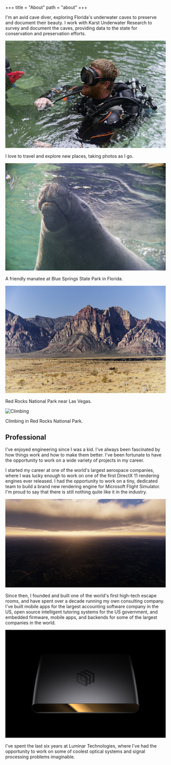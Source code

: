 +++
title = "About"
path = "about"
+++

I'm an avid cave diver, exploring Florida's underwater caves to preserve and document their beauty.
I work with Karst Underwater Research to survey and document the caves,
providing data to the state for conservation and preservation efforts.

![Cave Diving](diving.jpg)

I love to travel and explore new places, taking photos as I go.

![Blue Springs Manatee](manatee.jpg)

A friendly manatee at Blue Springs State Park in Florida.

![Red Rocks National Park](red_rocks.jpg)

Red Rocks National Park near Las Vegas.

![Climbing](climbing.jpg)

Climbing in Red Rocks National Park.

## Professional

I've enjoyed engineering since I was a kid.
I've always been fascinated by how things work and how to make them better.
I've been fortunate to have the opportunity to work on a wide variety of projects in my career.

I started my career at one of the world's largest aerospace companies,
where I was lucky enough to work on one of the first DirectX 11 rendering engines ever released.
I had the opportunity to work on a tiny, dedicated team to build a brand new rendering engine for Microsoft Flight Simulator.
I'm proud to say that there is still nothing quite like it in the industry.

![Prepar3D](prepar3d.jpg)

Since then, I founded and built one of the world's first high-tech escape rooms,
and have spent over a decade running my own consulting company.
I've built mobile apps for the largest accounting software company in the US,
open source intelligent tutoring systems for the US government,
and embedded firmware, mobile apps, and backends for some of the largest companies in the world.

![Luminar Halo](halo.jpg)

I've spent the last six years at Luminar Technologies,
where I've had the opportunity to work on some of coolest optical systems and signal processing problems imaginable.
